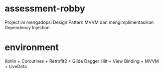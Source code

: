 # assessment-robby
Project ini mengadopsi Design Pattern MVVM dan mengimplimentasikan Dependency Injection

# environment
Kotlin + Coroutines + Retrofit2 + Glide Dagger Hilt + View Binding + MVVM + LiveData 
